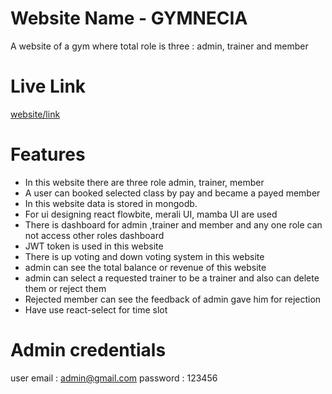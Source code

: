 
# Website Name - GYMNECIA

A website of a gym where total role is three : admin, trainer and member


# Live Link

[website/link](https://fitness-tracker-e7f1d.web.app)

# Features

- In this website there are three role admin, trainer, member
- A user can booked selected class by pay and became a payed member
- In this website data is stored in mongodb. 
- For ui designing react flowbite, merali UI, mamba UI are used
- There is dashboard for admin ,trainer and member and any one role can not access other roles dashboard 
- JWT token is used in this website
- There is up voting and down voting system in this website
- admin can see the total balance or revenue of this website
- admin can select a requested trainer to be a trainer and also can delete them or reject them
- Rejected member can see the feedback of admin gave him for rejection
- Have use react-select for time slot


# Admin credentials

user email : admin@gmail.com
password : 123456







